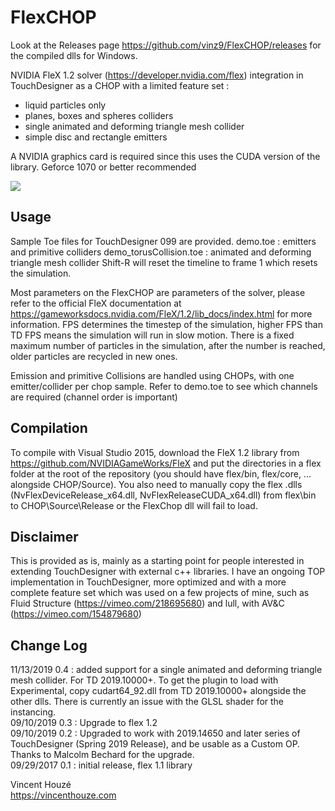 # FlexCHOP

Look at the Releases page https://github.com/vinz9/FlexCHOP/releases for the compiled dlls for Windows.

NVIDIA FleX 1.2 solver (https://developer.nvidia.com/flex) integration in TouchDesigner as a CHOP with a limited feature set :
* liquid particles only
* planes, boxes and spheres colliders
* single animated and deforming triangle mesh collider
* simple disc and rectangle emitters

A NVIDIA graphics card is required since this uses the CUDA version of the library. Geforce 1070 or better recommended

<img src="https://github.com/vinz9/FlexCHOP/blob/master/flexChop.png">

## Usage

Sample Toe files for TouchDesigner 099 are provided.
demo.toe : emitters and primitive colliders
demo_torusCollision.toe : animated and deforming triangle mesh collider
Shift-R will reset the timeline to frame 1 which resets the simulation.

Most parameters on the FlexCHOP are parameters of the solver, please refer to the official FleX documentation at https://gameworksdocs.nvidia.com/FleX/1.2/lib_docs/index.html for more information.
FPS determines the timestep of the simulation, higher FPS than TD FPS means the simulation will run in slow motion.
There is a fixed maximum number of particles in the simulation, after the number is reached, older particles are recycled in new ones.

Emission and primitive Collisions are handled using CHOPs, with one emitter/collider per chop sample.
Refer to demo.toe to see which channels are required (channel order is important)

## Compilation
To compile with Visual Studio 2015, download the FleX 1.2 library from https://github.com/NVIDIAGameWorks/FleX and put the directories in a flex folder at the root of the repository (you should have flex/bin, flex/core, ... alongside CHOP/Source).
You also need to manually copy the flex .dlls (NvFlexDeviceRelease_x64.dll, NvFlexReleaseCUDA_x64.dll) from flex\bin to CHOP\Source\Release or the FlexChop dll will fail to load.


## Disclaimer
This is provided as is, mainly as a starting point for people interested in extending TouchDesigner with external c++ libraries.
I have an ongoing TOP implementation in TouchDesigner, more optimized and with a more complete feature set which was used on a few projects of mine, such as Fluid Structure (https://vimeo.com/218695680) and lull, with AV&C (https://vimeo.com/154879680)

## Change Log

11/13/2019 0.4 : added support for a single animated and deforming triangle mesh collider. For TD 2019.10000+. To get the plugin to load with Experimental, copy cudart64_92.dll from TD 2019.10000+ alongside the other dlls. There is currently an issue with the GLSL shader for the instancing.  
09/10/2019 0.3 : Upgrade to flex 1.2  
09/10/2019 0.2 : Upgraded to work with 2019.14650 and later series of TouchDesigner (Spring 2019 Release), and be usable as a Custom OP. Thanks to Malcolm Bechard for the upgrade.  
09/29/2017 0.1 : initial release, flex 1.1 library

Vincent Houzé  
https://vincenthouze.com
